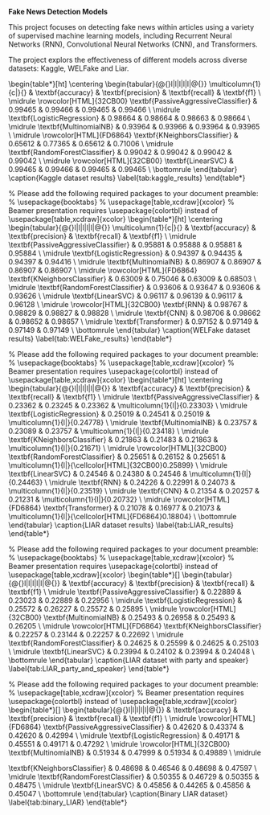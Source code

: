 **Fake News Detection Models**

This project focuses on detecting fake news within articles using a variety of supervised machine learning models, including Recurrent Neural Networks (RNN), Convolutional Neural Networks (CNN), and Transformers.

The project explors the effectiveness of different models across diverse datasets: Kaggle, WELFake and Liar.

\begin{table*}[ht]
\centering
\begin{tabular}{@{}l|l|l|l|l|@{}}
\multicolumn{1}{c|}{}                & \textbf{accuracy} & \textbf{precision} & \textbf{recall} & \textbf{f1} \\ \midrule
\rowcolor[HTML]{32CB00} 
\textbf{PassiveAggressiveClassifier} & 0.99465           & 0.99466            & 0.99465         & 0.99466    \\ \midrule
\textbf{LogisticRegression}     & 0.98664 & 0.98664 & 0.98663 & 0.98664 \\ \midrule
\textbf{MultinomialNB}          & 0.93964 & 0.93966 & 0.93964 & 0.93965 \\ \midrule
\rowcolor[HTML]{FD6864} 
\textbf{KNeighborsClassifier}   & 0.65612 & 0.77365 & 0.65612 & 0.71006 \\ \midrule
\textbf{RandomForestClassifier} & 0.99042 & 0.99042 & 0.99042 & 0.99042 \\ \midrule
\rowcolor[HTML]{32CB00} 
\textbf{LinearSVC}              & 0.99465 & 0.99466 & 0.99465 & 0.99465 \\ \bottomrule
\end{tabular}
\caption{Kaggle dataset results}
\label{tab:kaggle_results}
\end{table*}


% Please add the following required packages to your document preamble:
% \usepackage{booktabs}
% \usepackage[table,xcdraw]{xcolor}
% Beamer presentation requires \usepackage{colortbl} instead of \usepackage[table,xcdraw]{xcolor}
\begin{table*}[ht]
\centering
\begin{tabular}{@{}l|l|l|l|l|@{}}
\multicolumn{1}{c|}{}                         & \textbf{accuracy} & \textbf{precision} & \textbf{recall} & \textbf{f1} \\ \midrule
\textbf{PassiveAggressiveClassifier} & 0.95881           & 0.95888            & 0.95881         & 0.95884     \\ \midrule
\textbf{LogisticRegression}     & 0.94397 & 0.94435 & 0.94397 & 0.94416 \\ \midrule
\textbf{MultinomialNB}          & 0.86907 & 0.86907 & 0.86907 & 0.86907 \\ \midrule
\rowcolor[HTML]{FD6864} 
\textbf{KNeighborsClassifier}   & 0.63009 & 0.75046 & 0.63009 & 0.68503 \\ \midrule
\textbf{RandomForestClassifier} & 0.93606 & 0.93647 & 0.93606 & 0.93626 \\ \midrule
\textbf{LinearSVC}              & 0.96117 & 0.96139 & 0.96117 & 0.96128 \\ \midrule
\rowcolor[HTML]{32CB00} 
\textbf{RNN}                    & 0.98767 & 0.98829 & 0.98827 & 0.98828 \\ \midrule
\textbf{CNN}                    & 0.98706 & 0.98662 & 0.98652 & 0.98657 \\ \midrule
\textbf{Transformer}            & 0.97152 & 0.97149 & 0.97149 & 0.97149 \\ \bottomrule
\end{tabular}
\caption{WELFake dataset results}
\label{tab:WELFake_results}
\end{table*}

% Please add the following required packages to your document preamble:
% \usepackage{booktabs}
% \usepackage[table,xcdraw]{xcolor}
% Beamer presentation requires \usepackage{colortbl} instead of \usepackage[table,xcdraw]{xcolor}
\begin{table*}[ht]
\centering
\begin{tabular}{@{}l|l|l|l|l|@{}}
                              & \textbf{accuracy} & \textbf{precision} & \textbf{recall} & \textbf{f1}                  \\ \midrule
\textbf{PassiveAggressiveClassifier} & 0.23362 & 0.23245 & 0.23362 & \multicolumn{1}{l|}{0.23303}                         \\ \midrule
\textbf{LogisticRegression}   & 0.25019           & 0.24541            & 0.25019         & \multicolumn{1}{l|}{0.24778} \\ \midrule
\textbf{MultinomialNB}        & 0.23757           & 0.23089            & 0.23757         & \multicolumn{1}{l|}{0.23418} \\ \midrule
\textbf{KNeighborsClassifier} & 0.21863           & 0.21483            & 0.21863         & \multicolumn{1}{l|}{0.21671} \\ \midrule
\rowcolor[HTML]{32CB00} 
\textbf{RandomForestClassifier}      & 0.25651 & 0.26152 & 0.25651 & \multicolumn{1}{l|}{\cellcolor[HTML]{32CB00}0.25899} \\ \midrule
\textbf{LinearSVC}            & 0.24546           & 0.24380            & 0.24546         & \multicolumn{1}{l|}{0.24463} \\ \midrule
\textbf{RNN}                  & 0.24226           & 0.22991            & 0.24073         & \multicolumn{1}{l|}{0.23519} \\ \midrule
\textbf{CNN}                  & 0.21354           & 0.20257            & 0.21231         & \multicolumn{1}{l|}{0.20732} \\ \midrule
\rowcolor[HTML]{FD6864} 
\textbf{Transformer}                 & 0.21078 & 0.16977 & 0.21073 & \multicolumn{1}{l|}{\cellcolor[HTML]{FD6864}0.18804} \\ \bottomrule
\end{tabular}
\caption{LIAR dataset results}
\label{tab:LIAR_results}
\end{table*}
 
 
% Please add the following required packages to your document preamble:
% \usepackage{booktabs}
% \usepackage[table,xcdraw]{xcolor}
% Beamer presentation requires \usepackage{colortbl} instead of \usepackage[table,xcdraw]{xcolor}
\begin{table*}[]
\begin{tabular}{@{}l|l|l|l|l|@{}}
                                     & \textbf{accuracy} & \textbf{precision} & \textbf{recall} & \textbf{f1} \\ \midrule
\textbf{PassiveAggressiveClassifier} & 0.22889           & 0.23023            & 0.22889         & 0.22956     \\ \midrule
\textbf{LogisticRegression}          & 0.25572           & 0.26227            & 0.25572         & 0.25895     \\ \midrule
\rowcolor[HTML]{32CB00} 
\textbf{MultinomialNB}               & 0.25493           & 0.26958            & 0.25493         & 0.26205     \\ \midrule
\rowcolor[HTML]{FD6864} 
\textbf{KNeighborsClassifier}        & 0.22257           & 0.23144            & 0.22257         & 0.22692     \\ \midrule
\textbf{RandomForestClassifier}      & 0.24625           & 0.25599            & 0.24625         & 0.25103     \\ \midrule
\textbf{LinearSVC}                   & 0.23994           & 0.24102            & 0.23994         & 0.24048     \\ \bottomrule
\end{tabular}
\caption{LIAR dataset with party and speaker}
\label{tab:LIAR_party_and_speaker}
\end{table*}

% Please add the following required packages to your document preamble:
% \usepackage[table,xcdraw]{xcolor}
% Beamer presentation requires \usepackage{colortbl} instead of \usepackage[table,xcdraw]{xcolor}
\begin{table*}[]
\begin{tabular}{@{}l|l|l|l|l|@{}}
                                     & \textbf{accuracy} & \textbf{precision} & \textbf{recall} & \textbf{f1} \\ \midrule
\rowcolor[HTML]{FD6864} 
\textbf{PassiveAggressiveClassifier} & 0.42620 & 0.43374 & 0.42620 & 0.42994     \\ \midrule
\textbf{LogisticRegression}     & 0.49171           & 0.45551            & 0.49171         & 0.47292     \\ \midrule
\rowcolor[HTML]{32CB00} 
\textbf{MultinomialNB}               & 0.51934 & 0.47999 & 0.51934 & 0.49889     \\ \midrule

\textbf{KNeighborsClassifier}   & 0.48698           & 0.46546            & 0.48698         & 0.47597     \\ \midrule
\textbf{RandomForestClassifier} & 0.50355           & 0.46729            & 0.50355         & 0.48475     \\ \midrule
\textbf{LinearSVC}              & 0.45856           & 0.44265            & 0.45856         & 0.45047     \\ \bottomrule
\end{tabular}
\caption{Binary LIAR dataset}
\label{tab:binary_LIAR}
\end{table*}